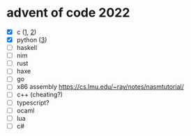 # advent of code 2022

- [x] c ([1](src/days/day_1.c), [2](src/days/day_2.c))
- [x] python ([3](src/days/day_3/day_3.py))
- [ ] haskell
- [ ] nim
- [ ] rust
- [ ] haxe
- [ ] go
- [ ] x86 assembly https://cs.lmu.edu/~ray/notes/nasmtutorial/
- [ ] c++ (cheating?)
- [ ] typescript?
- [ ] ocaml
- [ ] lua
- [ ] c#
